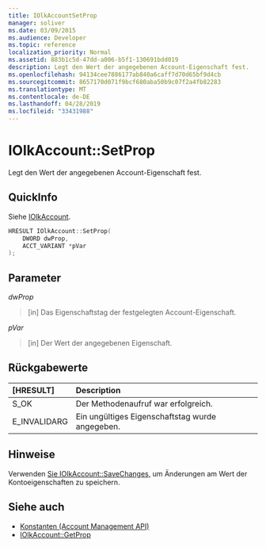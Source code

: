 ```yaml
---
title: IOlkAccountSetProp
manager: soliver
ms.date: 03/09/2015
ms.audience: Developer
ms.topic: reference
localization_priority: Normal
ms.assetid: 883b1c5d-47dd-a006-b5f1-130691bdd019
description: Legt den Wert der angegebenen Account-Eigenschaft fest.
ms.openlocfilehash: 94134cee7886177ab840a6caff7d70d65bf9d4cb
ms.sourcegitcommit: 8657170d071f9bcf680aba50b9c07f2a4fb82283
ms.translationtype: MT
ms.contentlocale: de-DE
ms.lasthandoff: 04/28/2019
ms.locfileid: "33431988"
---
```

# <a name="iolkaccountsetprop"></a>IOlkAccount::SetProp

Legt den Wert der angegebenen Account-Eigenschaft fest.
  
## <a name="quick-info"></a>QuickInfo

Siehe [IOlkAccount](iolkaccount.md).
  
```cpp
HRESULT IOlkAccount::SetProp(  
    DWORD dwProp, 
    ACCT_VARIANT *pVar 
);
```

## <a name="parameters"></a>Parameter

_dwProp_
  
> [in] Das Eigenschaftstag der festgelegten Account-Eigenschaft.
    
_pVar_
  
> [in] Der Wert der angegebenen Eigenschaft.
    
## <a name="return-values"></a>Rückgabewerte

|**[HRESULT]**|**Description**|
|:-----|:-----|
|S_OK  <br/> |Der Methodenaufruf war erfolgreich.  <br/> |
|E_INVALIDARG  <br/> |Ein ungültiges Eigenschaftstag wurde angegeben.  <br/> |
   
## <a name="remarks"></a>Hinweise

Verwenden [Sie IOlkAccount::SaveChanges,](iolkaccount-savechanges.md) um Änderungen am Wert der Kontoeigenschaften zu speichern. 
  
## <a name="see-also"></a>Siehe auch

- [Konstanten (Account Management API)](constants-account-management-api.md) 
- [IOlkAccount::GetProp](iolkaccount-getprop.md)

